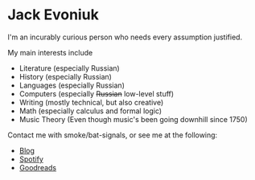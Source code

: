 # Jack Evoniuk

I'm an incurably curious person who needs every assumption justified. 

My main interests include

- Literature (especially Russian)
- History (especially Russian)
- Languages (especially Russian)
- Computers (especially ~~Russian~~ low-level stuff)
- Writing (mostly technical, but also creative)
- Math (especially calculus and formal logic)
- Music Theory (Even though music's been going downhill since 1750)

Contact me with smoke/bat-signals, or see me at the following:

- [Blog](https://evoniuk.github.io)
- [Spotify](https://open.spotify.com/user/evoniuk)
- [Goodreads](https://www.goodreads.com/user/show/85149988-jack)
